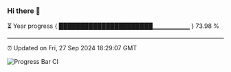 ### Hi there 👋

⏳ Year progress { ██████████████████████▁▁▁▁▁▁▁▁ } 73.98 %

---

⏰ Updated on Fri, 27 Sep 2024 18:29:07 GMT

![Progress Bar CI](https://github.com/ZhaoGui/ZhaoGui/workflows/Progress%20Bar%20CI/badge.svg)
